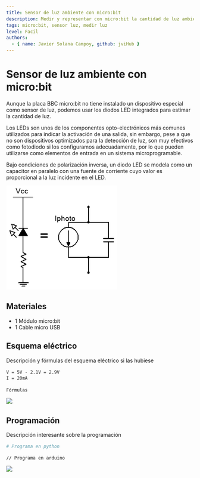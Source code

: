 ```yaml
---
title: Sensor de luz ambiente con micro:bit
description: Medir y representar con micro:bit la cantidad de luz ambiente usando la pantalla LED matricial.
tags: micro:bit, sensor luz, medir luz
level: Facil
authors:
  - { name: Javier Solana Campoy, github: jviHub }
---
```


# Sensor de luz ambiente con micro:bit

Aunque la placa BBC micro:bit no tiene instalado un dispositivo especial como sensor de luz, podemos usar los diodos LED integrados para estimar la cantidad de luz.

Los LEDs son unos de los componentes opto-electrónicos más comunes utilizados para indicar la activación de una salida, sin embargo, pese a que no son dispositivos optimizados para la detección de luz, son muy efectivos como fotodiodo si los configuramos adecuadamente, por lo que pueden utilizarse como elementos de entrada en un sistema microprogramable.

Bajo condiciones de polarización inversa, un diodo LED se modela como un capacitor en paralelo con una fuente de corriente cuyo valor es proporcional a la luz incidente en el LED.



![](modeloFotodiodo.png)

## Materiales

- 1 Módulo micro:bit
- 1 Cable micro USB

## Esquema eléctrico

Descripción y fórmulas del esquema eléctrico si las hubiese

```
V = 5V - 2.1V = 2.9V
I = 20mA

Fórmulas
```

![](fritzing.png)

## Programación

Descripción interesante sobre la programación

```python
# Programa en python
```

```arduino
// Programa en arduino
```

![](mblock.png)
